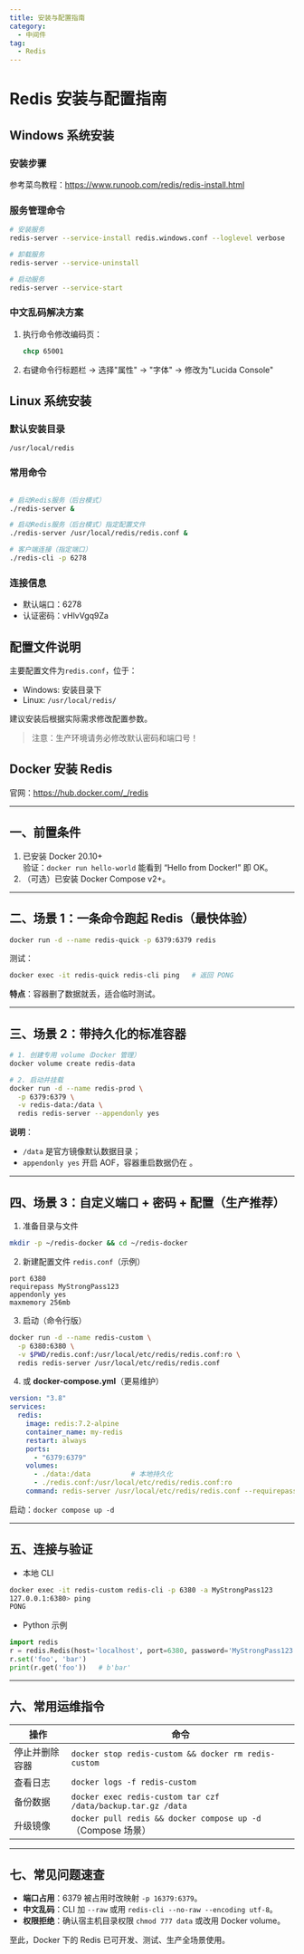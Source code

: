 ```yaml
---
title: 安装与配置指南
category:
  - 中间件
tag:
  - Redis
---
```


# Redis 安装与配置指南

## Windows 系统安装

### 安装步骤

参考菜鸟教程：https://www.runoob.com/redis/redis-install.html

### 服务管理命令
```bash
# 安装服务
redis-server --service-install redis.windows.conf --loglevel verbose

# 卸载服务
redis-server --service-uninstall

# 启动服务
redis-server --service-start
```

### 中文乱码解决方案
1. 执行命令修改编码页：
   ```cmd
   chcp 65001
   ```
2. 右键命令行标题栏 → 选择"属性" → "字体" → 修改为"Lucida Console"

## Linux 系统安装

### 默认安装目录
```
/usr/local/redis
```

### 常用命令
```bash

# 启动Redis服务（后台模式）
./redis-server &

# 启动Redis服务（后台模式）指定配置文件
./redis-server /usr/local/redis/redis.conf &

# 客户端连接（指定端口）
./redis-cli -p 6278
```

### 连接信息
- 默认端口：6278
- 认证密码：vHlvVgq9Za

## 配置文件说明
主要配置文件为`redis.conf`，位于：
- Windows: 安装目录下
- Linux: `/usr/local/redis/`

建议安装后根据实际需求修改配置参数。

> 注意：生产环境请务必修改默认密码和端口号！


## Docker 安装 Redis

官网：https://hub.docker.com/_/redis

----------------------------------------
一、前置条件
----------------------------------------
1. 已安装 Docker 20.10+  
   验证：`docker run hello-world` 能看到 “Hello from Docker!” 即 OK。  
2. （可选）已安装 Docker Compose v2+。

----------------------------------------
二、场景 1：一条命令跑起 Redis（最快体验）
----------------------------------------
```bash
docker run -d --name redis-quick -p 6379:6379 redis
```
测试：
```bash
docker exec -it redis-quick redis-cli ping   # 返回 PONG
```
**特点**：容器删了数据就丢，适合临时测试。

----------------------------------------
三、场景 2：带持久化的标准容器
----------------------------------------
```bash
# 1. 创建专用 volume（Docker 管理）
docker volume create redis-data

# 2. 启动并挂载
docker run -d --name redis-prod \
  -p 6379:6379 \
  -v redis-data:/data \
  redis redis-server --appendonly yes
```
**说明**：  
- `/data` 是官方镜像默认数据目录；  
- `appendonly yes` 开启 AOF，容器重启数据仍在 。

----------------------------------------
四、场景 3：自定义端口 + 密码 + 配置（生产推荐）
----------------------------------------
1. 准备目录与文件  
```bash
mkdir -p ~/redis-docker && cd ~/redis-docker
```
2. 新建配置文件 `redis.conf`（示例）  
```
port 6380
requirepass MyStrongPass123
appendonly yes
maxmemory 256mb
```
3. 启动（命令行版）
```bash
docker run -d --name redis-custom \
  -p 6380:6380 \
  -v $PWD/redis.conf:/usr/local/etc/redis/redis.conf:ro \
  redis redis-server /usr/local/etc/redis/redis.conf
```
4. 或 **docker-compose.yml**（更易维护）  
```yaml
version: "3.8"
services:
  redis:
    image: redis:7.2-alpine
    container_name: my-redis
    restart: always
    ports:
      - "6379:6379"
    volumes:
      - ./data:/data          # 本地持久化
      - ./redis.conf:/usr/local/etc/redis/redis.conf:ro
    command: redis-server /usr/local/etc/redis/redis.conf --requirepass MyStrongPass123
```
启动：`docker compose up -d` 

----------------------------------------
五、连接与验证
----------------------------------------
- 本地 CLI  
```bash
docker exec -it redis-custom redis-cli -p 6380 -a MyStrongPass123
127.0.0.1:6380> ping
PONG
```
- Python 示例
```python
import redis
r = redis.Redis(host='localhost', port=6380, password='MyStrongPass123')
r.set('foo', 'bar')
print(r.get('foo'))   # b'bar'
```

----------------------------------------
六、常用运维指令
----------------------------------------
| 操作 | 命令 |
|---|---|
| 停止并删除容器 | `docker stop redis-custom && docker rm redis-custom` |
| 查看日志 | `docker logs -f redis-custom` |
| 备份数据 | `docker exec redis-custom tar czf /data/backup.tar.gz /data` |
| 升级镜像 | `docker pull redis && docker compose up -d`（Compose 场景） |

----------------------------------------
七、常见问题速查
----------------------------------------
- **端口占用**：6379 被占用时改映射 `-p 16379:6379`。  
- **中文乱码**：CLI 加 `--raw` 或用 `redis-cli --no-raw --encoding utf-8`。  
- **权限拒绝**：确认宿主机目录权限 `chmod 777 data` 或改用 Docker volume。

至此，Docker 下的 Redis 已可开发、测试、生产全场景使用。